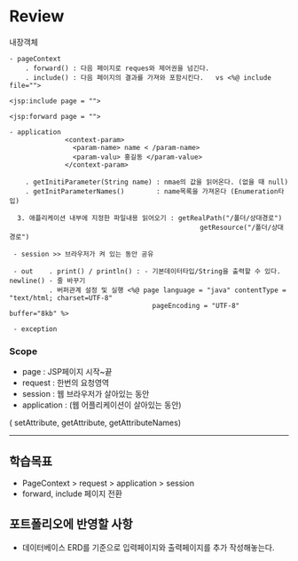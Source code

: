 # Review
내장객체
```
- pageContext
    . forward() : 다음 페이지로 reques와 제어권을 넘긴다.
    . include() : 다음 페이지의 결과를 가져와 포함시킨다.   vs <%@ include file="">
                                                            <jsp:include page = "">
                                                            <jsp:forward page = "">

- application
              <context-param>
                <param-name> name < /param-name>
                <param-valu> 홍길동 </param-value>
              </context-param>

    . getInitiParameter(String name) : nmae의 값을 읽어온다. (없을 때 null)
    . getInitParameterNames()        : name목록을 가져온다 (Enumeration타입)
    
  3. 애플리케이션 내부에 지정한 파일내용 읽어오기 : getRealPath("/폴더/상대경로")
                                                getResource("/폴더/상대경로")
                                                
 - session >> 브라우저가 켜 있는 동안 공유
 
 - out    . print() / println() : - 기본데이터타입/String을 출력할 수 있다. newline() - 줄 바꾸기
          . 버퍼관계 설정 및 실행 <%@ page language = "java" contentType = "text/html; charset=UTF-8"
                                    pageEncoding = "UTF-8" buffer="8kb" %>
                                  
 - exception

```

### Scope
- page : JSP페이지 시작~끝
- request : 한번의 요청영역
- session : 웹 브라우저가 살아있는 동안
- application : (웹 어플리케이션이 살아있는 동안)

( setAttribute, getAttribute, getAttributeNames)



-----------------------------------------------------

## 학습목표
- PageContext > request > application > session
- forward, include 페이지 전환

## 포트폴리오에 반영할 사항
- 데이터베이스 ERD를 기준으로 입력페이지와 출력페이지를 추가 작성해놓는다.
